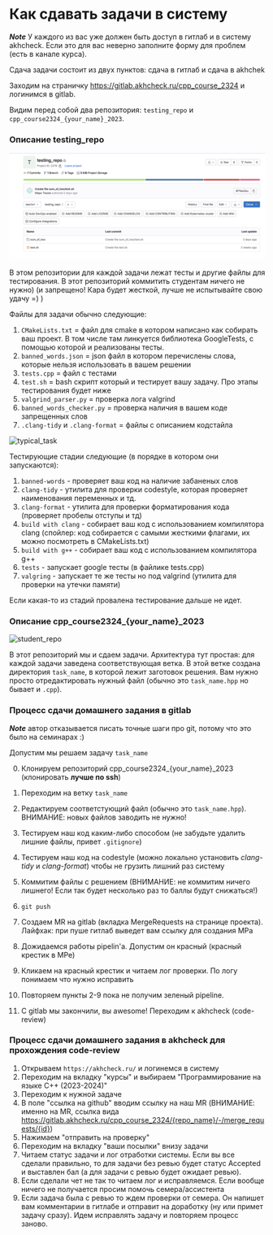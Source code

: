 # Как сдавать задачи в систему

***Note*** У каждого из вас уже должен быть доступ в гитлаб и в систему akhcheck. Если это для вас неверно заполните форму для проблем (есть в канале курса).

Сдача задачи состоит из двух пунктов: сдача в гитлаб и сдача в akhchek

Заходим на страничку https://gitlab.akhcheck.ru/cpp_course_2324 и логинимся в gitlab. 

Видим перед собой два репозитория: `testing_repo` и `cpp_course2324_{your_name}_2023`. 

### Описание testing_repo

![testing_repo](/images/testing_repo.png "Тестирующий репозиторий")

В этом репозитории для каждой задачи лежат тесты и другие файлы для тестирования. В этот репозиторий коммитить студентам ничего не нужно) (и запрещено! Кара будет жесткой, лучше не испытывайте свою удачу =) )

Файлы для задачи обычно следующие:

1. `CMakeLists.txt` = файл для cmake в котором написано как собирать ваш проект. В том числе там линкуется библиотека GoogleTests, с помощью которой и реализованы тесты.
2. `banned_words.json` = json файл в котором перечислены слова, которые нельзя использовать в вашем решении 
3. `tests.cpp` = файл с тестами 
4. `test.sh` = bash скрипт который и тестирует вашу задачу. Про этапы тестирования будет ниже
5. `valgrind_parser.py` = проверка лога valgrind 
6. `banned_words_checker.py` = проверка наличия в вашем коде запрещенных слов
7. `.clang-tidy` и `.clang-format` = файлы с описанием кодстайла

![typical_task](/docs/images/typical_task.png "Типичная задача")

Тестирующие стадии следующие (в порядке в котором они запускаются):

1. `banned-words` - проверяет ваш код на наличие забаненых слов
2. `clang-tidy` - утилита для проверки codestyle, которая проверяет наименования переменных и тд.  
3. `clang-format` - утилита для проверки форматирования кода (проверяет пробелы отступы и тд)
4. `build with clang` - собирает ваш код с использованием компилятора clang (спойлер: код собирается с самыми жесткими флагами, их можно посмотреть в CMakeLists.txt)
5. `build with g++` - собирает ваш код с использованием компилятора g++
6. `tests` - запускает google тесты (в файлике tests.cpp)
7. `valgring` - запускает те же тесты но под valgrind (утилита для проверки на утечки памяти)

Если какая-то из стадий провалена тестирование дальше не идет.

### Описание cpp_course2324_{your_name}_2023

![student_repo](/docs/images/student_repo.png "Репозиторий студента")

В этот репозиторий мы и сдаем задачи. Архитектура тут простая: для каждой задачи заведена соответствующая ветка. В этой ветке создана директория `task_name`, в которой лежит заготовок решения. Вам нужно просто отредактировать нужный файл (обычно это `task_name.hpp` но бывает и `.cpp`).

### Процесс сдачи домашнего задания в gitlab

***Note*** автор отказывается писать точные шаги про git, потому что это было на семинарах :) 

Допустим мы решаем задачу `task_name`

0. Клонируем репозиторий cpp_course2324_{your_name}_2023 (клонировать **лучше по ssh**)
1. Переходим на ветку `task_name`
2. Редактируем соответстующий файл (обычно это `task_name.hpp`). ВНИМАНИЕ: новых файлов заводить не нужно! 
3. Тестируем наш код каким-либо способом (не забудьте удалить лишние файлы, привет `.gitignore`)
4. Тестируем наш код на codestyle (можно локально установить *clang-tidy* и *clang-format*) чтобы не грузить лишний раз систему
5. Коммитим файлы с решением (ВНИМАНИЕ: не коммитим ничего лишнего! Если так будет несколько раз то баллы будут снижаться!)
6. `git push`
7. Создаем MR на gitlab (вкладка MergeRequests на странице проекта). Лайфхак: при пуше гитлаб выведет вам ссылку для создания МРа
8. Дожидаемся работы pipelin'а. Допустим он красный (красный крестик в МРе)
9. Кликаем на красный крестик и читаем лог проверки. По логу понимаем что нужно исправить
10. Повторяем пункты 2-9 пока не получим зеленый pipeline.

11. С gitlab мы закончили, вы awesome! Переходим к akhcheck (code-review)

### Процесс сдачи домашнего задания в akhcheck для прохождения code-review

1. Открываем `https://akhcheck.ru/` и логинемся в систему
2. Переходим на вкладку "курсы" и выбираем "Программирование на языке C++ (2023-2024)"
3. Переходим к нужной задаче
4. В поле "ссылка на github" вводим ссылку на наш MR (ВНИМАНИЕ: именно на MR, ссылка вида https://gitlab.akhcheck.ru/cpp_course_2324/{repo_name}/-/merge_requests/{id})
5. Нажимаем "отправить на проверку"
6. Переходим на вкладку "ваши посылки" внизу задачи
7. Читаем статус задачи и лог отработки системы. Если вы все сделали правильно, то для задачи без ревью будет статус Accepted и выставлен бал (а для задачи с ревью будет ожидает ревью). 
8. Если сделали чет не так то читаем лог и исправляемся. Если вообще ничего не получается просим помочь семера/ассистента 
9. Если задача была с ревью то ждем проверки от семера. Он напишет вам комментарии в гитлабе и отправит на доработку (ну или примет задачу сразу). Идем исправлять задачу и повторяем процесс заново.
